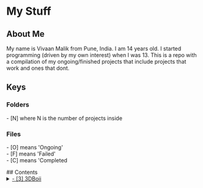 # My Stuff
## About Me
My name is Vivaan Malik from Pune, India. I am 14 years old. I started programming (driven by my own interest) when I was 13. This is a repo with a compilation of my ongoing/finished projects that include projects that work and ones that dont.
## Keys
<p>
<h3>Folders</h3>
- [N] where N is the number of projects inside <br>
<h3>Files</h3>
- [O] means 'Ongoing' <br>
- [F] means 'Failed' <br>
- [C] means 'Completed <br>
</p>
## Contents
<details>
<summary>
<a href='https://github.com/VivaanMalik/MyStuff/tree/master/3DBoii'>- [3] 3DBoii</a>
</summary>
<p>&#09;<a href='https://github.com/VivaanMalik/MyStuff/tree/master/3DBoii/CITY'>- [O] CITY</a></p>
<p>&#09;<a href='https://github.com/VivaanMalik/MyStuff/tree/master/3DBoii/Island(failed)'>- [F] Island</a></p>
<p>&#09;<a href='https://github.com/VivaanMalik/MyStuff/tree/master/3DBoii/Terrain'>- [C] Terrain</a></p>
</details>